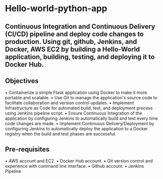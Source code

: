 # Hello-world-python-app
## Continuous Integration and Continuous Delivery (CI/CD) pipeline and deploy code changes to production. Using git, github, Jenkins, and Docker, AWS EC2 by building a Hello-World application, building, testing, and deploying it to Docker Hub.

## Objectives
•	Containerize a simple Flask application using Docker to make it more portable and scalable.
•	Use Git to manage the application's source code to facilitate collaboration and version control updates.
•	Implement Infrastructure as Code for automated build, test, and deployment process using Jenkins pipeline script.
•	Ensure Continuous Integration of the application by configuring Jenkins to automatically build and test every time code changes are made.
•	Implement Continuous Delivery/Deployment by configuring Jenkins to automatically deploy the application to a Docker registry when the build and test phases are successful.

## Pre-requisites
•	AWS account and EC2.
•	Docker Hub account.
•	Git version control and experience with command line interface.
•	Github account.
•	Jenkins Pipeline


